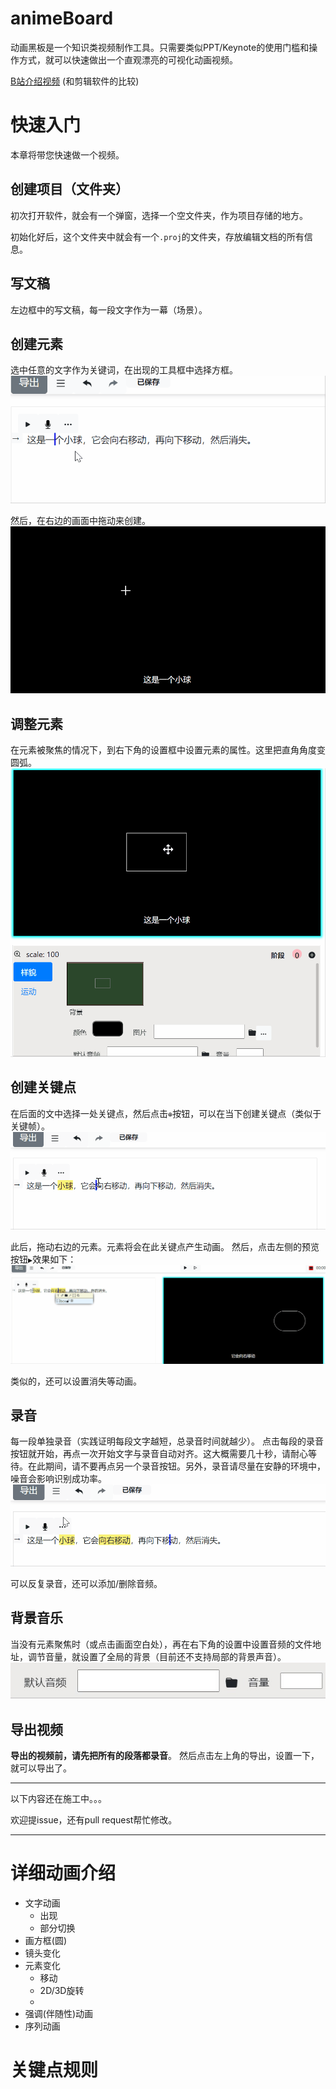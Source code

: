# animeBoard
动画黑板是一个知识类视频制作工具。只需要类似PPT/Keynote的使用门槛和操作方式，就可以快速做出一个直观漂亮的可视化动画视频。

[B站介绍视频](https://www.bilibili.com/video/BV1aa411F7Y2/)
(和剪辑软件的比较)

# 快速入门
本章将带您快速做一个视频。

## 创建项目（文件夹）
初次打开软件，就会有一个弹窗，选择一个空文件夹，作为项目存储的地方。

初始化好后，这个文件夹中就会有一个`.proj`的文件夹，存放编辑文档的所有信息。

## 写文稿
左边框中的写文稿，每一段文字作为一幕（场景）。

## 创建元素
选中任意的文字作为关键词，在出现的工具框中选择方框。
![](images/createBox.gif)

然后，在右边的画面中拖动来创建。
![](images/dragTocreateBox.gif)

## 调整元素
在元素被聚焦的情况下，到右下角的设置框中设置元素的属性。这里把直角角度变圆弧。
![](images/setBox.gif)

## 创建关键点
在后面的文中选择一处关键点，然后点击`⊕`按钮，可以在当下创建关键点（类似于关键帧）。
![](images/createKeypoint.gif)

此后，拖动右边的元素。元素将会在此关键点产生动画。
然后，点击左侧的预览按钮`▶`效果如下：
![](images/animate.gif)

类似的，还可以设置消失等动画。

## 录音
每一段单独录音（实践证明每段文字越短，总录音时间就越少）。
点击每段的录音按钮就开始，再点一次开始文字与录音自动对齐。这大概需要几十秒，请耐心等待。在此期间，请不要再点另一个录音按钮。另外，录音请尽量在安静的环境中，噪音会影响识别成功率。
![](images/recordAndAlign.gif)

可以反复录音，还可以添加/删除音频。

## 背景音乐
当没有元素聚焦时（或点击画面空白处），再在右下角的设置中设置音频的文件地址，调节音量，就设置了全局的背景（目前还不支持局部的背景声音）。
![](images/bgmSetting.jpg)


## 导出视频
**导出的视频前，请先把所有的段落都录音**。
然后点击左上角的导出，设置一下，就可以导出了。

***
以下内容还在施工中。。。

欢迎提issue，还有pull request帮忙修改。
***
# 详细动画介绍
- 文字动画
    - 出现
    - 部分切换
- 画方框(圆)
- 镜头变化
- 元素变化
    - 移动
    - 2D/3D旋转
    - 
- 强调(伴随性)动画
- 序列动画

# 关键点规则
